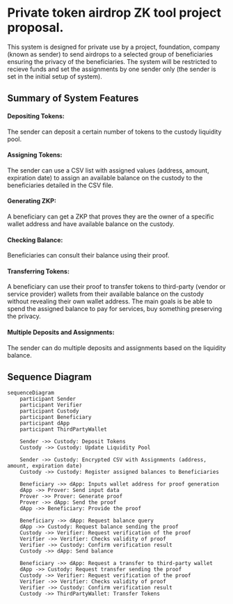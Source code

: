 # Private token airdrop ZK tool project proposal.
This system is designed for private use by a project, foundation, company (known as sender) to send airdrops to a selected group of beneficiaries ensuring the privacy of the beneficiaries. The system will be restricted to recieve funds and set the assignments by one sender only (the sender is set in the initial setup of system).

## Summary of System Features
#### Depositing Tokens:
The sender can deposit a certain number of tokens to the custody liquidity pool.
#### Assigning Tokens:
The sender can use a CSV list with assigned values (address, amount, expiration date) to assign an available balance on the custody to the beneficiaries detailed in the CSV file.
#### Generating ZKP:
A beneficiary can get a ZKP that proves they are the owner of a specific wallet address and have available balance on the custody.
#### Checking Balance:
Beneficiaries can consult their balance using their proof.
#### Transferring Tokens:
A beneficiary can use their proof to transfer tokens to third-party (vendor or service provider) wallets from their available balance on the custody without revealing their own wallet address. The main goals is be able to spend the assigned balance to pay for services, buy something preserving the privacy.
#### Multiple Deposits and Assignments:
The sender can do multiple deposits and assignments based on the liquidity balance.

## Sequence Diagram
```mermaid
sequenceDiagram
    participant Sender
    participant Verifier
    participant Custody
    participant Beneficiary
    participant dApp
    participant ThirdPartyWallet

    Sender ->> Custody: Deposit Tokens
    Custody ->> Custody: Update Liquidity Pool

    Sender ->> Custody: Encrypted CSV with Assignments (address, amount, expiration date)
    Custody ->> Custody: Register assigned balances to Beneficiaries

    Beneficiary ->> dApp: Inputs wallet address for proof generation
    dApp ->> Prover: Send input data
    Prover ->> Prover: Generate proof
    Prover ->> dApp: Send the proof
    dApp ->> Beneficiary: Provide the proof

    Beneficiary ->> dApp: Request balance query
    dApp ->> Custody: Request balance sending the proof
    Custody ->> Verifier: Request verification of the proof
    Verifier ->> Verifier: Checks validity of proof
    Verifier ->> Custody: Confirm verification result
    Custody ->> dApp: Send balance

    Beneficiary ->> dApp: Request a transfer to third-party wallet
    dApp ->> Custody: Request transfer sending the proof
    Custody ->> Verifier: Request verification of the proof
    Verifier ->> Verifier: Checks validity of proof
    Verifier ->> Custody: Confirm verification result
    Custody ->> ThirdPartyWallet: Transfer Tokens 
```
